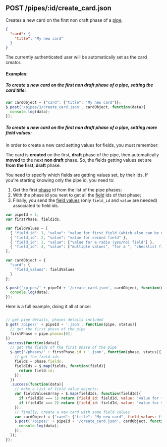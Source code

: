 ## POST /pipes/:id/create_card.json

Creates a new card on the first non draft phase of a [pipe](pipe.md). 

```json
{
  "card": {
    "title": "My new card"
  }
}
```
The currently authenticated user will be automatically set as the card creator.

#### Examples:

##### To create a new card on the first non draft phase of a pipe, setting the card title:

```javascript
var cardObject = {"card": {"title": "My new card"}};
$.post('/pipes/1/create_card.json', cardObject, function(data){
  console.log(data);
});
```

##### To create a new card on the first non draft phase of a pipe, setting more field values:

In order to create a new card setting values for fields, you must remember:

The card is **created** on the first, **draft** phase of the pipe, then automatically **moved** to the next **non draft** phase. So, the fields getting values set are **from the first, draft** phase.

You need to specify which fields are getting values set, by their ids. If you're starting knowing only the pipe id, you need to:
  1. Get the first [phase](phase.md) id from the list of the pipe phases;
  2. With the phase id you neet to get all the [field](field_.md) ids of that phase;
  3. Finally, you send the [field values](field_value.md) (only `field_id` and `value` are needed) associated to field ids.

```javascript
var pipeId = 1;
var firstPhase, fieldIds;

var fieldValues = [
  { "field_id": 1, "value": "value for first field (which also can be used as the card title)" },
  { "field_id": 2, "value": "value for second field" },
  { "field_id": 3, "value": ["value for a radio (yes/no) field"] },
  { "field_id": 4, "value": ["multiple values", "for a ", "checklist field"] }
];

var cardObject = {
  "card": {
    "field_values": fieldValues
  }
};

$.post('/pipes/' + pipeId + '/create_card.json', cardObject, function(data){
  console.log(data);
});
```

Here is a full example, doing it all at once:

```javascript

// get pipe details, phases details included
$.get('/pipes/' + pipeId + '.json', function(pipe, status){
  // get the first phase of the pipe
  firstPhase = pipe.phases[0];
})
.success(function(data){
  // get the fields of the first phase of the pipe
  $.get('/phases/' + firstPhase.id + '.json', function(phase, status){
    // get the field ids
    fields = phase.fields;
    fieldIds = $.map(fields, function(field){
      return field.id;
    });
  })
  .success(function(data){
    // make a list of field value objects:
    var fieldValuesArray = $.map(fieldIds, function(fieldId){
      if (fieldId === 1) return {field_id: fieldId, value: 'value for first field'};
      if (fieldId === 2) return {field_id: fieldId, value: 'value for second field'};
    });
    // finally, create a new card with some field values
    var cardObject = {"card": {"title": "My new card", field_values: fieldValuesArray}};
    $.post('/pipes/' + pipeId + '/create_card.json', cardObject, function(data){
      console.log(data);
    });
  });
});
```